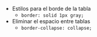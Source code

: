 - Estilos para el borde de la tabla
	- `border: solid 1px gray;`
- Eliminar el espacio entre tablas
	- `border-collapse: collapse;`